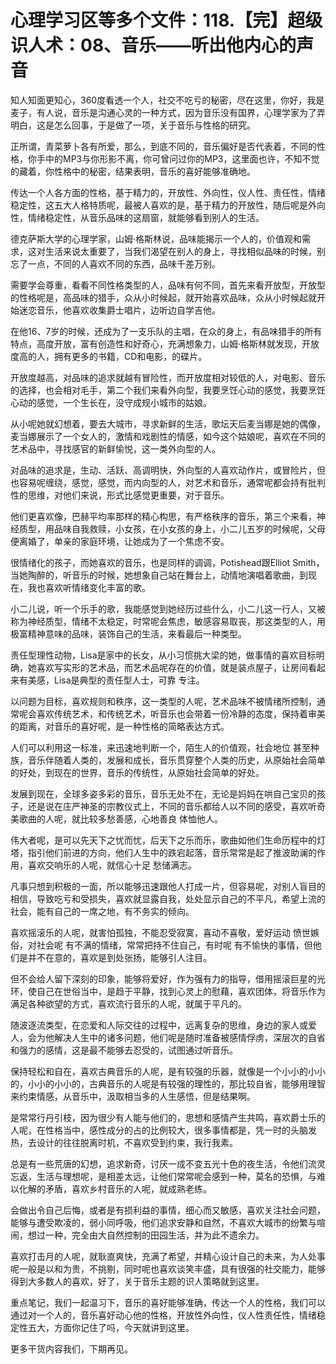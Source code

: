 # 心理学习区等多个文件：118.【完】超级识人术：08、音乐——听出他内心的声音

知人知面更知心，360度看透一个人，社交不吃亏的秘密，尽在这里，你好，我是麦子，有人说，音乐是沟通心灵的一种方式，因为音乐没有国界，心理学家为了弄明白，这是怎么回事，于是做了一项，关于音乐与性格的研究。

正所谓，青菜萝卜各有所爱，那么，到底不同的，音乐偏好是否代表着，不同的性格，你手中的MP3与你形影不离，你可曾问过你的MP3，这里面也许，不知不觉的藏着，你性格中的秘密，结果表明，音乐的喜好能够准确地。

传达一个人各方面的性格，基于精力的，开放性、外向性，仪人性、责任性，情绪稳定性，这五大人格特质呢，最被人喜欢的是，基于精力的开放性，随后呢是外向性，情绪稳定性，从音乐品味的这扇窗，就能够看到别人的生活。

德克萨斯大学的心理学家，山姆·格斯林说，品味能揭示一个人的，价值观和需求，这对生活来说太重要了，当我们渴望在别人的身上，寻找相似品味的时候，别忘了一点，不同的人喜欢不同的东西，品味千差万别。

需要学会尊重，看看不同性格类型的人，品味有何不同，首先来看开放型，开放型的性格呢是，高品味的猎手，众从小时候起，就开始喜欢品味，众从小时候起就开始迷恋音乐，他喜欢收集爵士唱片，边听边自学吉他。

在他16、7岁的时候，还成为了一支乐队的主唱，在众的身上，有品味猎手的所有特点，高度开放，富有创造性和好奇心，充满想象力，山姆·格斯林就发现，开放度高的人，拥有更多的书籍，CD和电影，的碟片。

开放度越高，对品味的追求就越有冒险性，而开放度相对较低的人，对电影、音乐的选择，也会相对毛手，第二个我们来看外向型，我要烹饪心动的感觉，我要烹饪心动的感觉，一个生长在，没守成规小城市的姑娘。

从小呢她就幻想着，要去大城市，寻求新鲜的生活，歌坛天后麦当娜是她的偶像，麦当娜展示了一个女人的，激情和戏剧性的情感，如今这个姑娘呢，喜欢在不同的艺术品中，寻找感官的新鲜愉悦，这一类外向型的人。

对品味的追求是，生动、活跃、高调明快，外向型的人喜欢动作片，或冒险片，但也容易呢缠绕，感觉，感觉，而内向型的人，对艺术和音乐，通常呢都会持有批判性的思维，对他们来说，形式比感觉更重要，对于音乐。

他们更喜欢像，巴赫平均率那样的精心构思，有严格秩序的音乐，第三个来看，神经质型，用品味自我救赎，小女孩，在小女孩的身上，小二儿五岁的时候呢，父母便离婚了，单亲的家庭环境，让她成为了一个焦虑不安。

很情绪化的孩子，而她喜欢的音乐，也是同样的调调，Potishead跟Elliot Smith，当她陶醉的，听音乐的时候，她想象自己站在舞台上，动情地演唱着歌曲，到现在，我也喜欢听情绪变化丰富的歌。

小二儿说，听一个乐手的歌，我能感觉到她经历过些什么，小二儿这一行人，又被称为神经质型，情绪不太稳定，时常呢会焦虑，敏感容易取丧，那这类型的人，用极富精神意味的品味，装饰自己的生活，来看最后一种类型。

责任型理性动物，Lisa是家中的长女，从小习惯挑大梁的她，做事情的喜欢目标明确，她喜欢写实形的艺术品，而艺术品呢存在的价值，就是装点屋子，让房间看起来有美感，Lisa是典型的责任型人士，可靠 专注。

以问题为目标，喜欢规则和秩序，这一类型的人呢，艺术品味不被情绪所控制，通常呢会喜欢传统艺术，和传统艺术，听音乐也会带着一份冷静的态度，保持着审美的距离，对音乐的喜好呢，是一种性格的简略表达方式。

人们可以利用这一标准，来迅速地判断一个，陌生人的价值观，社会地位 甚至种族，音乐伴随着人类的，发展和成长，音乐贯穿整个人类的历史，从原始社会简单的好处，到现在的世界，音乐的传统性，从原始社会简单的好处。

发展到现在，全球多姿多彩的音乐，音乐无处不在，无论是妈妈在哄自己宝贝的孩子，还是说在庄严神圣的宗教仪式上，不同的音乐都给人以不同的感受，喜欢听奇美歌曲的人呢，就比较多愁善感，心地善良 体恤他人。

伟大者呢，是可以先天下之忧而忧，后天下之乐而乐，歌曲如他们生命历程中的灯塔，指引他们前进的方向，他们人生中的跌宕起落，音乐常常是起了推波助澜的作用，喜欢交响乐的人呢，就信心十足 愁储满志。

凡事只想到积极的一面，所以能够迅速跟他人打成一片，但容易呢，对别人盲目的相信，导致吃亏和受损失，喜欢就显露自我，处处显示自己的不平凡，希望上流的社会，能有自己的一席之地，有不务实的倾向。

喜欢摇滚乐的人呢，就害怕孤独，不能忍受寂寞，喜动不喜敬，爱好运动 愤世嫉俗，对社会呢 有不满的情绪，常常把持不住自己，有时呢 有不愉快的事情，但他们是并不在意的，喜欢是到处张扬，能够引人注目。

但不会给人留下深刻的印象，能够将爱好，作为强有力的指导，借用摇滚巨星的光环，使自己在世俗当中，是趋于平静，找到心灵上的慰藉，喜欢团体，将音乐作为满足各种欲望的方式，喜欢流行音乐的人呢，就属于平凡的。

随波逐流类型，在恋爱和人际交往的过程中，远离复杂的思维，身边的家人或爱人，会为他解决人生中的诸多问题，他们呢是随时准备被感情俘虏，深层次的自省和强力的感情，这是最不能够去忍受的，试图通过听音乐。

保持轻松和自在，喜欢古典音乐的人呢，是有较强的乐器，就像是一个小小的小小的，小小的小小的，古典音乐的人呢是有较强的理性的，那比较自省，能够用理智来约束情感，从音乐中，汲取相当多的人生感悟，但是结果啊。

是常常行丹引枝，因为很少有人能与他们的，思想和感情产生共鸣，喜欢爵士乐的人呢，在性格当中，感性成分的占的比例较大，很多事情都是，凭一时的头脑发热，去设计的往往脱离时机，不喜欢受到约束，我行我素。

总是有一些荒唐的幻想，追求新奇，讨厌一成不变五光十色的夜生活，令他们流灵忘返，生活与理想呢，是相差太远，让他们常常呢会感到一种，莫名的恐惧，与难以化解的矛盾，喜欢乡村音乐的人呢，就成熟老练。

会做出令自己后悔，或者是有损利益的事情，细心而又敏感，喜欢关注社会问题，能够与遭受欺凌的，弱小同呼吸，他们追求安静和自然，不喜欢大城市的纷繁与喧闹，想过一种，完全由大自然控制的田园生活，并为此不遗余力。

喜欢打击月的人呢，就耿直爽快，充满了希望，并精心设计自己的未来，为人处事呢一般是以和为贵，不挑剔，同时呢也喜欢谈笑丰盛，具有很强的社交能力，能够得到大多数人的喜欢，好了，关于音乐主题的识人策略就到这里。

重点笔记，我们一起温习下，音乐的喜好能够准确，传达一个人的性格，我们可以通过对一个人的，音乐喜好动心他的性格，开放性外向性，仪人性责任性，情绪稳定性五大，方面你记住了吗，今天就讲到这里。

更多干货内容我们，下期再见。